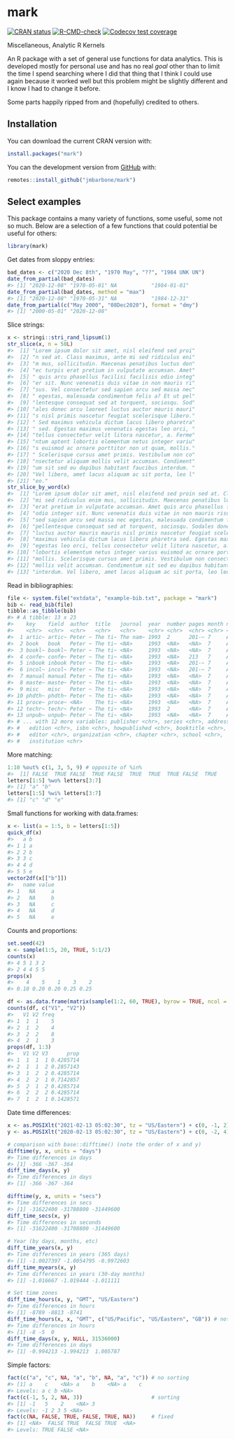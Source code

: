 
<!-- README.md is generated from README.Rmd. Please edit that file -->

# mark

<!-- badges: start -->

[![CRAN
status](https://www.r-pkg.org/badges/version/mark)](https://CRAN.R-project.org/package=mark)
[![R-CMD-check](https://github.com/jmbarbone/mark/actions/workflows/R-CMD-check.yaml/badge.svg)](https://github.com/jmbarbone/mark/actions/workflows/R-CMD-check.yaml)
[![Codecov test
coverage](https://codecov.io/gh/jmbarbone/mark/branch/main/graph/badge.svg)](https://app.codecov.io/gh/jmbarbone/mark?branch=main)
<!-- badges: end -->

Miscellaneous, Analytic R Kernels

An R package with a set of general use functions for data analytics.
This is developed mostly for personal use and has no real *goal* other
than to limit the time I spend searching where I did that thing that I
think I could use again because it worked well but this problem might be
slightly different and I know I had to change it before.

Some parts happily ripped from and (hopefully) credited to others.

## Installation

You can download the current CRAN version with:

``` r
install.packages("mark")
```

You can the development version from
[GitHub](https://github.com/jmbarbone/mark) with:

``` r
remotes::install_github("jmbarbone/mark")
```

## Select examples

This package contains a many variety of functions, some useful, some not
so much. Below are a selection of a few functions that could potential
be useful for others:

``` r
library(mark)
```

Get dates from sloppy entries:

``` r
bad_dates <- c("2020 Dec 8th", "1970 May", "??", "1984 UNK UN")
date_from_partial(bad_dates)
#> [1] "2020-12-08" "1970-05-01" NA           "1984-01-01"
date_from_partial(bad_dates, method = "max")
#> [1] "2020-12-08" "1970-05-31" NA           "1984-12-31"
date_from_partial(c("May 2000", "08Dec2020"), format = "dmy")
#> [1] "2000-05-01" "2020-12-08"
```

Slice strings:

``` r
x <- stringi::stri_rand_lipsum(1)
str_slice(x, n = 50L)
#>  [1] "Lorem ipsum dolor sit amet, nisl eleifend sed proi"
#>  [2] "n sed at. Class maximus, ante mi sed ridiculus eni"
#>  [3] "m mus, sollicitudin. Maecenas penatibus luctus don"
#>  [4] "ec turpis erat pretium in vulputate accumsan. Amet"
#>  [5] " quis arcu phasellus facilisi facilisis odio integ"
#>  [6] "er sit. Nunc venenatis duis vitae in non mauris ri"
#>  [7] "sus. Vel consectetur sed sapien arcu sed massa nec"
#>  [8] " egestas, malesuada condimentum felis a? Et ut pel"
#>  [9] "lentesque consequat sed at torquent, sociosqu. Sod"
#> [10] "ales donec arcu laoreet luctus auctor mauris mauri"
#> [11] "s nisl primis nascetur feugiat scelerisque libero."
#> [12] " Sed maximus vehicula dictum lacus libero pharetra"
#> [13] " sed. Egestas maximus venenatis egestas leo orci, "
#> [14] "tellus consectetur velit litora nascetur, a. Ferme"
#> [15] "ntum aptent lobortis elementum netus integer variu"
#> [16] "s euismod ac ornare porttitor non ut quam, mollis."
#> [17] " Scelerisque cursus amet primis. Vestibulum non co"
#> [18] "nsectetur aliquam mollis velit accumsan. Condiment"
#> [19] "um sit sed eu dapibus habitant faucibus interdum. "
#> [20] "Vel libero, amet lacus aliquam ac sit porta, leo l"
#> [21] "eo."
str_slice_by_word(x)
#>  [1] "Lorem ipsum dolor sit amet, nisl eleifend sed proin sed at. Class maximus, ante" 
#>  [2] "mi sed ridiculus enim mus, sollicitudin. Maecenas penatibus luctus donec turpis" 
#>  [3] "erat pretium in vulputate accumsan. Amet quis arcu phasellus facilisi facilisis" 
#>  [4] "odio integer sit. Nunc venenatis duis vitae in non mauris risus. Vel consectetur"
#>  [5] "sed sapien arcu sed massa nec egestas, malesuada condimentum felis a? Et ut"     
#>  [6] "pellentesque consequat sed at torquent, sociosqu. Sodales donec arcu laoreet"    
#>  [7] "luctus auctor mauris mauris nisl primis nascetur feugiat scelerisque libero. Sed"
#>  [8] "maximus vehicula dictum lacus libero pharetra sed. Egestas maximus venenatis"    
#>  [9] "egestas leo orci, tellus consectetur velit litora nascetur, a. Fermentum aptent" 
#> [10] "lobortis elementum netus integer varius euismod ac ornare porttitor non ut quam,"
#> [11] "mollis. Scelerisque cursus amet primis. Vestibulum non consectetur aliquam"      
#> [12] "mollis velit accumsan. Condimentum sit sed eu dapibus habitant faucibus"         
#> [13] "interdum. Vel libero, amet lacus aliquam ac sit porta, leo leo."
```

Read in bibliographies:

``` r
file <- system.file("extdata", "example-bib.txt", package = "mark")
bib <- read_bib(file)
tibble::as_tibble(bib)
#> # A tibble: 13 x 23
#>    key    field  author  title   journal  year  number pages month note   volume
#>    <chr>  <chr>  <chr>   <chr>   <chr>    <chr> <chr>  <chr> <chr> <chr>  <chr> 
#>  1 artic~ artic~ Peter ~ The ti~ The nam~ 1993  2      201-~ 7     An op~ 4     
#>  2 book   book   Peter ~ The ti~ <NA>     1993  <NA>   <NA>  7     An op~ 4     
#>  3 bookl~ bookl~ Peter ~ The ti~ <NA>     1993  <NA>   <NA>  7     An op~ <NA>  
#>  4 confe~ confe~ Peter ~ The ti~ <NA>     1993  <NA>   213   7     An op~ 4     
#>  5 inbook inbook Peter ~ The ti~ <NA>     1993  <NA>   201-~ 7     An op~ 4     
#>  6 incol~ incol~ Peter ~ The ti~ <NA>     1993  <NA>   201-~ 7     An op~ 4     
#>  7 manual manual Peter ~ The ti~ <NA>     1993  <NA>   <NA>  7     An op~ <NA>  
#>  8 maste~ maste~ Peter ~ The ti~ <NA>     1993  <NA>   <NA>  7     An op~ <NA>  
#>  9 misc   misc   Peter ~ The ti~ <NA>     1993  <NA>   <NA>  7     An op~ <NA>  
#> 10 phdth~ phdth~ Peter ~ The ti~ <NA>     1993  <NA>   <NA>  7     An op~ <NA>  
#> 11 proce~ proce~ <NA>    The ti~ <NA>     1993  <NA>   <NA>  7     An op~ 4     
#> 12 techr~ techr~ Peter ~ The ti~ <NA>     1993  2      <NA>  7     An op~ <NA>  
#> 13 unpub~ unpub~ Peter ~ The ti~ <NA>     1993  <NA>   <NA>  7     An op~ <NA>  
#> # ... with 12 more variables: publisher <chr>, series <chr>, address <chr>,
#> #   edition <chr>, isbn <chr>, howpublished <chr>, booktitle <chr>,
#> #   editor <chr>, organization <chr>, chapter <chr>, school <chr>,
#> #   institution <chr>
```

More matching:

``` r
1:10 %out% c(1, 3, 5, 9) # opposite of %in% 
#>  [1] FALSE  TRUE FALSE  TRUE FALSE  TRUE  TRUE  TRUE FALSE  TRUE
letters[1:5] %wo% letters[3:7]
#> [1] "a" "b"
letters[1:5] %wi% letters[3:7]
#> [1] "c" "d" "e"
```

Small functions for working with data.frames:

``` r
x <- list(a = 1:5, b = letters[1:5])
quick_df(x)
#>   a b
#> 1 1 a
#> 2 2 b
#> 3 3 c
#> 4 4 d
#> 5 5 e
vector2df(x[["b"]])
#>   name value
#> 1   NA     a
#> 2   NA     b
#> 3   NA     c
#> 4   NA     d
#> 5   NA     e
```

Counts and proportions:

``` r
set.seed(42)
x <- sample(1:5, 20, TRUE, 5:1/2)
counts(x)
#> 4 5 1 3 2 
#> 2 4 4 5 5
props(x)
#>    4    5    1    3    2 
#> 0.10 0.20 0.20 0.25 0.25

df <- as.data.frame(matrix(sample(1:2, 60, TRUE), byrow = TRUE, ncol = 3))
counts(df, c("V1", "V2"))
#>   V1 V2 freq
#> 1  1  1    5
#> 2  1  2    4
#> 3  2  2    8
#> 4  2  1    3
props(df, 1:3)
#>   V1 V2 V3      prop
#> 1  1  1  1 0.4285714
#> 2  1  1  2 0.2857143
#> 3  1  2  2 0.4285714
#> 4  2  2  1 0.7142857
#> 5  2  1  2 0.4285714
#> 6  2  2  2 0.4285714
#> 7  1  2  1 0.1428571
```

Date time differences:

``` r
x <- as.POSIXlt("2021-02-13 05:02:30", tz = "US/Eastern") + c(0, -1, 2) * 3600 * 24
y <- as.POSIXlt("2020-02-13 05:02:30", tz = "US/Eastern") + c(0, -2, 4) * 3600 * 24

# comparison with base::difftime() (note the order of x and y)
difftime(y, x, units = "days")
#> Time differences in days
#> [1] -366 -367 -364
diff_time_days(x, y)
#> Time differences in days
#> [1] -366 -367 -364

difftime(y, x, units = "secs")
#> Time differences in secs
#> [1] -31622400 -31708800 -31449600
diff_time_secs(x, y)
#> Time differences in seconds
#> [1] -31622400 -31708800 -31449600

# Year (by days, months, etc)
diff_time_years(x, y)
#> Time differences in years (365 days)
#> [1] -1.0027397 -1.0054795 -0.9972603
diff_time_myears(x, y)
#> Time differences in years (30-day months)
#> [1] -1.016667 -1.019444 -1.011111

# Set time zones
diff_time_hours(x, y, "GMT", "US/Eastern")                         
#> Time differences in hours
#> [1] -8789 -8813 -8741
diff_time_hours(x, x, "GMT", c("US/Pacific", "US/Eastern", "GB")) # note x, x
#> Time differences in hours
#> [1] -8 -5  0
diff_time_days(x, y, NULL, 31536000) 
#> Time differences in days
#> [1] -0.994213 -1.994213  1.005787
```

Simple factors:

``` r
fact(c("a", "c", NA, "a", "b", NA, "a", "c")) # no sorting
#> [1] a    c    <NA> a    b    <NA> a    c   
#> Levels: a c b <NA>
fact(c(-1, 5, 2, NA, 3))                      # sorting
#> [1] -1   5    2    <NA> 3   
#> Levels: -1 2 3 5 <NA>
fact(c(NA, FALSE, TRUE, FALSE, TRUE, NA))     # fixed
#> [1] <NA>  FALSE TRUE  FALSE TRUE  <NA> 
#> Levels: TRUE FALSE <NA>
```
